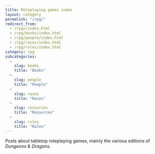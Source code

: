 ```yaml
---
title: Roleplaying games index
layout: category
permalink: "/rpg/"
redirect_from:
  - /rpgs/index.html
  - /rpg/books/index.html
  - /rpg/people/index.html
  - /rpg/races/index.html
  - /rpg/rules/index.html
category: rpg
subcategories:
  -
    slug: books
    title: "Books"
  -
    slug: people
    title: "People"
  -
    slug: races
    title: "Races"
  -
    slug: resources
    title: "Resources"
  -
    slug: rules
    title: "Rules"
---
```


Posts about tabletop roleplaying games, mainly the various editions of
_Dungeons & Dragons_.
